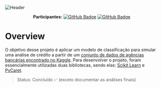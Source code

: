 ![Header](https://github.com/mariaraquelbarbosa/credit-analysis/assets/122839919/988a0dcc-9d02-47a3-bd0f-a3cbdbce5730)

<div align="center">

  **Participantes:** <a href="https://github.com/mariaraquelbarbosa">[![GitHub Badge](https://img.shields.io/badge/Maria_Raquel-100000?style=for-the-badge&logo=GitHub&logoColor=white)](https://github.com/mariaraquelbarbosa)</a>
  <a href="https://github.com/CarlosSilva8">[![GitHub Badge](https://img.shields.io/badge/Carlos_Silva-100000?style=for-the-badge&logo=GitHub&logoColor=white)](https://github.com/CarlosSilva8)

</div>

# Overview
O objetivo desse projeto é aplicar um modelo de classificação para simular uma análise de crédito a partir de um [conjunto de dados de agências bancárias encontrado no Kaggle](https://www.kaggle.com/datasets/laotse/credit-risk-dataset). Para desenvolver o projeto, foram essencialmente utilizadas duas bibliotecas, sendo elas: [Scikit Learn](https://scikit-learn.org/stable/supervised_learning.html) e [PyCaret](https://pycaret.readthedocs.io/en/latest/api/classification.html).

> Status: Concluído ✅ (exceto documentar as análises finais)
